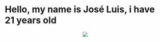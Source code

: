 

<h1 aling="center"> Hello, my name is José Luis, i have 21 years old </h1>

<p align="center"><img src="https://j.gifs.com/ywr17Y.gif"/></p>
